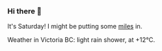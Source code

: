 ### Hi there :wave:

It's Saturday! I might be putting some [miles](https://www.strava.com/athletes/889963) in.

Weather in Victoria BC: light rain shower, at +12°C.
